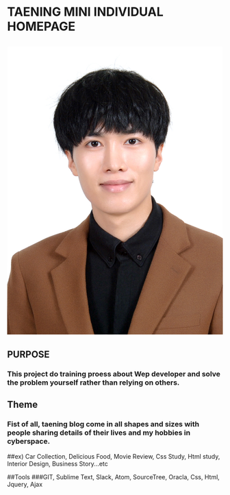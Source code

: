 TAENING MINI INDIVIDUAL HOMEPAGE
============================================
![profile](./img/profile.jpg)
-------------------------------
## PURPOSE
### This project do training proess about Wep developer and solve the problem yourself rather than relying on others.  
## Theme
### Fist of all, taening blog come in all shapes and sizes with people sharing details of their lives and my hobbies in cyberspace.
##ex) Car Collection, Delicious Food, Movie Review, Css Study, Html study, Interior Design, Business Story...etc

##Tools
###GIT, Sublime Text, Slack, Atom, SourceTree, Oracla, Css, Html, Jquery, Ajax
